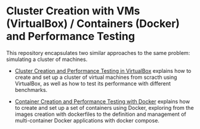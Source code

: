 # Cluster Creation with VMs (VirtualBox) / Containers (Docker) and Performance Testing

This repository encapsulates two similar approaches to the same problem: simulating a cluster of machines.

- [Cluster Creation and Performance Testing in VirtualBox](Cluster%20Creation%20and%20Performance%20Testing%20in%20VirtualBox.md) explains how to create and set up a cluster of virtual machines from scracth using VirtualBox, as well as how to test its performance with different benchmarks.

- [Container Creation and Performance Testing with Docker](container-creation-and-performance-testing-with-docker.md) explains how to create and set up a set of containers using Docker, exploring from the images creation with dockerfiles to the definition and management of multi-container Docker applications with docker compose.
